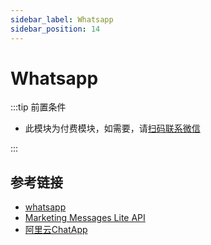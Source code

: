 ```yaml
---
sidebar_label: Whatsapp
sidebar_position: 14
---
```


# Whatsapp

:::tip 前置条件

- 此模块为付费模块，如需要，请[扫码联系微信](/img/wechat.png)

:::

## 参考链接

- [whatsapp](https://developers.facebook.com/docs/whatsapp/cloud-api)
- [Marketing Messages Lite API](https://developers.facebook.com/docs/whatsapp/marketing-messages-lite-api/)
- [阿里云ChatApp](https://chatapp.console.aliyun.com/Overview)
